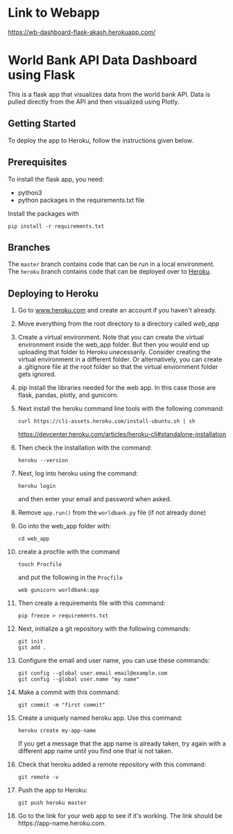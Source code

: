 # Link to Webapp 

https://wb-dashboard-flask-akash.herokuapp.com/

# World Bank API Data Dashboard using Flask

This is a flask app that visualizes data from the world bank API. 
Data is pulled directly from the API and then visualized using Plotly.

## Getting Started 

To deploy the app to Heroku, follow the instructions given below.

## Prerequisites

To install the flask app, you need:
- python3
- python packages in the requirements.txt file

 Install the packages with
``` 
pip install -r requirements.txt
```

## Branches

The `master` branch contains code that can be run in a local environment. 
The `heroku` branch contains code that can be deployed over to [Heroku](https://www.heroku.com/).

## Deploying to Heroku

1. Go to www.heroku.com and create an account if you haven't already.

2. Move everything from the root directory to a directory called _web_app_

3. Create a virtual environment. Note that you can create the virtual environment inside the web_app folder. But then you would end up uploading that folder to Heroku unecessarily. Consider creating the virtual environment in a different folder. Or alternatively, you can create a .gitignore file at the root folder so that the virtual enviornment folder gets ignored.

4. pip install the libraries needed for the web app. In this case those are flask, pandas, plotly, and gunicorn.

5. Next install the heroku command line tools with the following command:

   ```
   curl https://cli-assets.heroku.com/install-ubuntu.sh | sh
   ```

   https://devcenter.heroku.com/articles/heroku-cli#standalone-installation

6. Then check the installation with the command:

   ```
   heroku --version
   ```

7. Next, log into heroku using the command:

   ```
   heroku login
   ```

   and then enter your email and password when asked.

8. Remove `app.run()` from the `worldbank.py` file (if not already done)

9. Go into the web_app folder with:

   ```
   cd web_app
   ```

10. create a procfile with the command

    ```
    touch Procfile
    ```

    and put the following in the `Procfile`

    ```
    web gunicorn worldbank:app
    ```

11. Then create a requirements file with this command:

    ```
    pip freeze > requirements.txt
    ```

12. Next, initialize a git repository with the following commands:

    ```
    git init
    git add .
    ```

13. Configure the email and user name, you can use these commands:

    ```
    git config --global user.email email@example.com
    git config --global user.name "my name"
    ```

14. Make a commit with this command:

    ```
    git commit -m "first commit"
    ```

15. Create a uniquely named heroku app. Use this command:

    ```
    heroku create my-app-name
    ```

    If you get a message that the app name is already taken, try again with a different app name until you find one that is not taken.

16. Check that heroku added a remote repository with this command:

    ```
    git remote -v
    ```

17. Push the app to Heroku:

    ```
    git push heroku master
    ```

18. Go to the link for your web app to see if it's working. The link should be https<nolink>://app-name.heroku.com.

